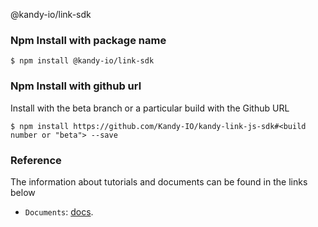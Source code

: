 @kandy-io/link-sdk

### Npm Install with package name

`$ npm install @kandy-io/link-sdk`

### Npm Install with github url

Install with the beta branch or a particular build with the Github URL

`$ npm install https://github.com/Kandy-IO/kandy-link-js-sdk#<build number or "beta"> --save`

### Reference

The information about tutorials and documents can be found in the links below

* `Documents`: [docs](/docs).






